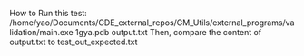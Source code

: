 How to Run this test:
/home/yao/Documents/GDE_external_repos/GM_Utils/external_programs/validation/main.exe 1gya.pdb output.txt 
Then, compare the content of output.txt to test_out_expected.txt
